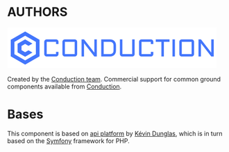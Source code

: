 # AUTHORS
[![Conduction](resources/logo-conduction.svg)](https://conduction.nl) 

Created by the [Conduction team](https://www.conduction.nl/team). 
Commercial support for common ground components available from [Conduction](https://www.conduction.nl).

# Bases
This component is based on [api platform](https://api-platform.com) by [Kévin Dunglas](https://dunglas.fr), which is in turn based on the [Symfony](https://symfony.com) framework for PHP.

